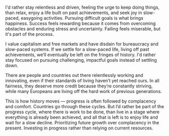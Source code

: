 I'd rather stay relentless and driven, feeling the urge to keep doing things, than relax, enjoy a life built on past achievements, and seek joy in slow-paced, easygoing activities. Pursuing difficult goals is what brings happiness. Success feels rewarding because it comes from overcoming obstacles and enduring stress and uncertainty. Failing feels miserable, but it's part of the process.

I value capitalism and free markets and have disdain for bureaucracy and slow-paced systems. If we settle for a slow-paced life, living off past achievements, we’ll eventually be left on the fringes of history. I'd rather stay focused on pursuing challenging, impactful goals instead of settling down.

There are people and countries out there relentlessly working and innovating, even if their standards of living haven’t yet reached ours. In all fairness, they deserve more credit because they’re constantly striving, while many Europeans are living off the hard work of previous generations.

This is how history moves — progress is often followed by complacency and comfort. Countries go through these cycles. But I’d rather be part of the progress cycle, where there is work to be done, than live in a stage where everything is already been achieved, and all that is left is to enjoy life and wait for a slow decline. Prioritizing future growth over complacency in the present. Investing in progress rather than relying on current resources.
